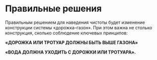 # Правильные решения

Правильным решением для наведения чистоты будет изменение конструкции системы «дорожка–газон».
При этом важна не столько конструкция, сколько соблюдение ключевых принципов:

**«ДОРОЖКА ИЛИ ТРОТУАР ДОЛЖНЫ БЫТЬ ВЫШЕ ГАЗОНА»**

**«ВОДА ДОЛЖНА УХОДИТЬ С ДОРОЖКИ ИЛИ ТРОТУАРА».**
